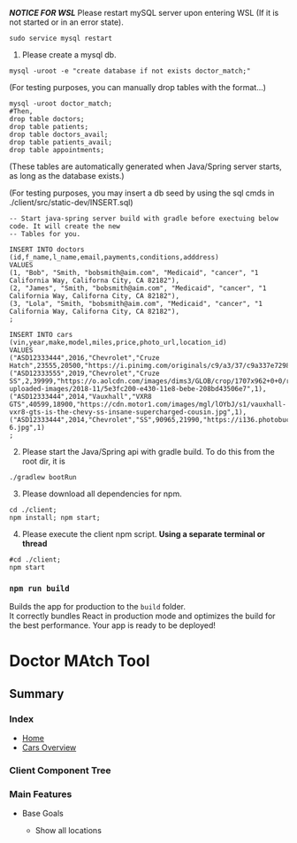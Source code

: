 ***NOTICE FOR WSL***
Please restart mySQL server upon entering WSL (If it is not started or in an error state).
```
sudo service mysql restart
```
1. Please create a mysql db.
```
mysql -uroot -e "create database if not exists doctor_match;"
```
(For testing purposes, you can manually drop tables with the format...)
```
mysql -uroot doctor_match;
#Then,
drop table doctors;
drop table patients;
drop table doctors_avail;
drop table patients_avail;
drop table appointments;
```
(These tables are automatically generated when Java/Spring server starts, as long as the database exists.)

(For testing purposes, you may insert a db seed by using the sql cmds in ./client/src/static-dev/INSERT.sql)
```
-- Start java-spring server build with gradle before exectuing below code. It will create the new
-- Tables for you.

INSERT INTO doctors (id,f_name,l_name,email,payments,conditions,adddress)
VALUES
(1, "Bob", "Smith, "bobsmith@aim.com", "Medicaid", "cancer", "1 California Way, Californa City, CA 82182"),
(2, "James", "Smith, "bobsmith@aim.com", "Medicaid", "cancer", "1 California Way, Californa City, CA 82182"),
(3, "Lola", "Smith, "bobsmith@aim.com", "Medicaid", "cancer", "1 California Way, Californa City, CA 82182"),
;

INSERT INTO cars (vin,year,make,model,miles,price,photo_url,location_id)
VALUES
("ASD12333444",2016,"Chevrolet","Cruze Hatch",23555,20500,"https://i.pinimg.com/originals/c9/a3/37/c9a337e72985088c0f6dfae49fc2b737.jpg",1),
("ASD12333555",2019,"Chevrolet","Cruze SS",2,39999,"https://o.aolcdn.com/images/dims3/GLOB/crop/1707x962+0+0/resize/800x450!/format/jpg/quality/85/https://s.yimg.com/os/creatr-uploaded-images/2018-11/5e3fc200-e430-11e8-bebe-208bd43506e7",1),
("ASD12333444",2014,"Vauxhall","VXR8 GTS",40599,18900,"https://cdn.motor1.com/images/mgl/lOYbJ/s1/vauxhall-vxr8-gts-is-the-chevy-ss-insane-supercharged-cousin.jpg",1),
("ASD12333444",2014,"Chevrolet","SS",90965,21990,"https://i136.photobucket.com/albums/q176/HazmanAvatarKing/Cameros/Cararo_2011/Christiancoach-6.jpg",1)
;

```
2. Please start the Java/Spring api with gradle build. To do this from the root dir, it is 
```
./gradlew bootRun

```

3. Please download all dependencies for npm.
```
cd ./client;
npm install; npm start;
```

4. Please execute the client npm script. **Using a separate terminal or thread**
```
#cd ./client;
npm start
```
### `npm run build`

Builds the app for production to the `build` folder.<br>
It correctly bundles React in production mode and optimizes the build for the best performance.
Your app is ready to be deployed!

# Doctor MAtch Tool

## Summary


### Index

- [Home](/README.md)
- [Cars Overview](/cars_overview.md)

### Client Component Tree


### Main Features

- Base Goals

  - Show all locations
